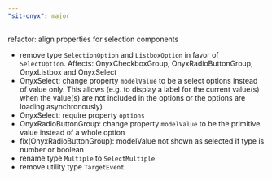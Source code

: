 ```yaml
---
"sit-onyx": major
---
```


refactor: align properties for selection components

- remove type `SelectionOption` and `ListboxOption` in favor of `SelectOption`. Affects: OnyxCheckboxGroup, OnyxRadioButtonGroup, OnyxListbox and OnyxSelect
- OnyxSelect: change property `modelValue` to be a select options instead of value only. This allows (e.g. to display a label for the current value(s) when the value(s) are not included in the options or the options are loading asynchronously)
- OnyxSelect: require property `options`
- OnyxRadioButtonGroup: change property `modelValue` to be the primitive value instead of a whole option
- fix(OnyxRadioButtonGroup): modelValue not shown as selected if type is number or boolean
- rename type `Multiple` to `SelectMultiple`
- remove utility type `TargetEvent`
